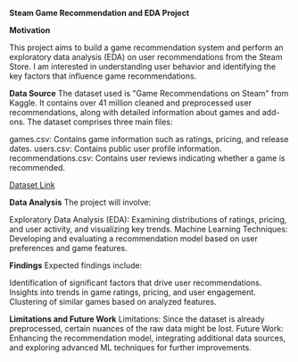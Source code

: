 **Steam Game Recommendation and EDA Project**

**Motivation**

This project aims to build a game recommendation system and perform an exploratory data analysis (EDA) on user recommendations from the Steam Store. I am interested in understanding user behavior and identifying the key factors that influence game recommendations.

**Data Source**
The dataset used is "Game Recommendations on Steam" from Kaggle. It contains over 41 million cleaned and preprocessed user recommendations, along with detailed information about games and add-ons. The dataset comprises three main files:

games.csv: Contains game information such as ratings, pricing, and release dates.
users.csv: Contains public user profile information.
recommendations.csv: Contains user reviews indicating whether a game is recommended.

[Dataset Link](https://www.kaggle.com/datasets/antonkozyriev/game-recommendations-on-steam/data)

**Data Analysis**
The project will involve:

Exploratory Data Analysis (EDA): Examining distributions of ratings, pricing, and user activity, and visualizing key trends.
Machine Learning Techniques: Developing and evaluating a recommendation model based on user preferences and game features.

**Findings**
Expected findings include:

Identification of significant factors that drive user recommendations.
Insights into trends in game ratings, pricing, and user engagement.
Clustering of similar games based on analyzed features.

**Limitations and Future Work**
Limitations: Since the dataset is already preprocessed, certain nuances of the raw data might be lost.
Future Work: Enhancing the recommendation model, integrating additional data sources, and exploring advanced ML techniques for further improvements.
